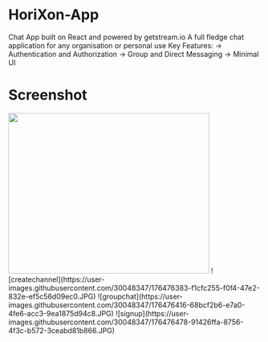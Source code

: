 # HoriXon-App
 Chat App built on React and powered by getstream.io
 A full fledge chat application for any organisation or personal use
 Key Features:
-> Authentication and Authorization
-> Group and Direct Messaging
-> Minimal UI
# Screenshot

<img src="[https://github.com/favicon.ico](https://user-images.githubusercontent.com/30048347/176476345-7f54d114-133a-456f-81c8-c94d113b35f8.JPG)" width="400" height="320">
![createchannel](https://user-images.githubusercontent.com/30048347/176476383-f1cfc255-f0f4-47e2-832e-ef5c56d09ec0.JPG)
![groupchat](https://user-images.githubusercontent.com/30048347/176476416-68bcf2b6-e7a0-4fe6-acc3-9ea1875d94c8.JPG)
![signup](https://user-images.githubusercontent.com/30048347/176476478-91426ffa-8756-4f3c-b572-3ceabd81b866.JPG)
